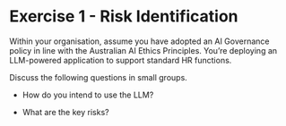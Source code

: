 # Exercise 1 - Risk Identification
Within your organisation, assume you have adopted an AI Governance policy in line with the Australian AI Ethics Principles.​ You’re deploying an LLM-powered application to support standard HR functions​. 

Discuss the following questions in small groups.

* How do you intend to use the LLM?​

* What are the key risks? 